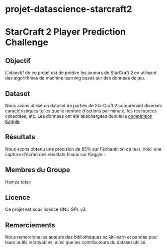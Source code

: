 # projet-datascience-starcraft2
# StarCraft 2 Player Prediction Challenge

## Objectif
L'objectif de ce projet est de prédire les joueurs de StarCraft 2 en utilisant des algorithmes de machine learning basés sur des données de jeu.

## Dataset
Nous avons utilisé un dataset de parties de StarCraft 2 comprenant diverses caractéristiques telles que le nombre d'actions par minute, les ressources collectées, etc. Les données ont été téléchargées depuis la [compétition Kaggle](https://www.kaggle.com/competitions/starcraft-2-player-prediction-challenge-2019/data).

## Résultats
Nous avons obtenu une précision de 85% sur l'échantillon de test. Voici une capture d'écran des résultats finaux sur Kaggle :

## Membres du Groupe
Hamza totss

## Licence
Ce projet est sous licence GNU GPL v3.

## Remerciements
Nous remercions les auteurs des bibliothèques scikit-learn et pandas pour leurs outils incroyables, ainsi que les contributeurs du dataset utilisé.
